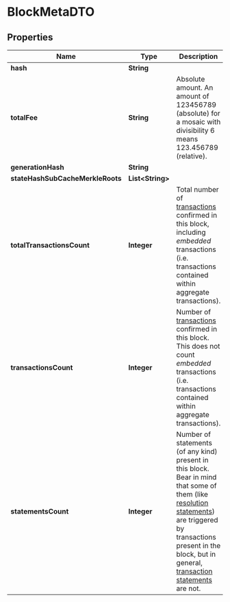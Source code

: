 

# BlockMetaDTO


## Properties

| Name | Type | Description | Notes |
|------------ | ------------- | ------------- | -------------|
|**hash** | **String** |  |  |
|**totalFee** | **String** | Absolute amount. An amount of 123456789 (absolute) for a mosaic with divisibility 6 means 123.456789 (relative). |  |
|**generationHash** | **String** |  |  |
|**stateHashSubCacheMerkleRoots** | **List&lt;String&gt;** |  |  |
|**totalTransactionsCount** | **Integer** | Total number of [transactions](https://docs.symbolplatform.com/concepts/transaction.html) confirmed in this block, including *embedded* transactions (i.e. transactions contained within aggregate transactions).  |  |
|**transactionsCount** | **Integer** | Number of [transactions](https://docs.symbolplatform.com/concepts/transaction.html) confirmed in this block. This does not count *embedded* transactions (i.e. transactions contained within aggregate transactions).  |  |
|**statementsCount** | **Integer** | Number of statements (of any kind) present in this block. Bear in mind that some of them (like [resolution statements](https://docs.symbolplatform.com/concepts/receipt.html#resolution-statement)) are triggered by transactions present in the block, but in general, [transaction statements](https://docs.symbolplatform.com/concepts/receipt.html#transaction-statement) are not.  |  |




